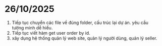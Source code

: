# 26/10/2025
1. Tiếp tục chuyển các file về đúng folder, cấu trúc lại dự án. yêu cầu tường minh dễ hiểu. 
2. Tiếp tục viết hàm get user order by id.
3. xây dụng hệ thống quản lý web site, quản lý người dùng, quản lý seller. 
